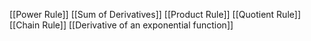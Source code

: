 [[Power Rule]]
[[Sum of Derivatives]]
[[Product Rule]]
[[Quotient Rule]]
[[Chain Rule]]
[[Derivative of an exponential function]]
